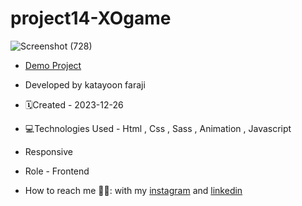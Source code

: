 # project14-XOgame
![Screenshot (728)](https://github.com/katayoon-faraji-web/trick32-XOgame/assets/144775981/2b95de24-1545-4f68-8931-3489666e66b6)

- [Demo Project](https://katayoon-faraji-web.github.io/project14-XOgame/)

- Developed by katayoon faraji

- 🗓️Created - 2023-12-26

- 💻Technologies Used - Html , Css , Sass , Animation , Javascript

- Responsive
  
- Role - Frontend

- How to reach me 👩🏻: with my [instagram](https://instagram.com/katayoon_faraji_web) and [linkedin](https://www.linkedin.com/in/katayoon-faraji-web-3b722b207r)
